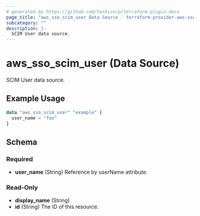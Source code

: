 ```yaml
---
# generated by https://github.com/hashicorp/terraform-plugin-docs
page_title: "aws_sso_scim_user Data Source - terraform-provider-aws-sso-scim"
subcategory: ""
description: |-
  SCIM User data source.
---
```


# aws_sso_scim_user (Data Source)

SCIM User data source.

## Example Usage

```terraform
data "aws_sso_scim_user" "example" {
  user_name = "foo"
}
```

<!-- schema generated by tfplugindocs -->
## Schema

### Required

- **user_name** (String) Reference by userName attribute.

### Read-Only

- **display_name** (String)
- **id** (String) The ID of this resource.


